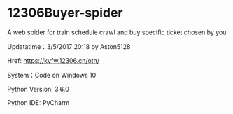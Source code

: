 # 12306Buyer-spider
A web spider for train schedule crawl and buy specific ticket chosen by you

Updatatime：3/5/2017 20:18 by Aston5128

Href: https://kyfw.12306.cn/otn/

System：Code on Windows 10

Python Version: 3.6.0

Python IDE: PyCharm

